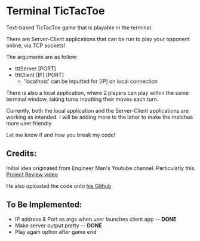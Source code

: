 # Terminal TicTacToe

Text-based TicTacToe game that is playable in the terminal.

There are Server-Client applications that can be run to play your opponent online, via TCP sockets!

The arguments are as follow:
* tttServer \[PORT]
* tttClient \[IP] \[PORT]
  * 'localhost' can be inputted for \[IP] on local connection

There is also a local application, where 2 players can play within the same terminal window, taking turns inputting their moves each turn.

Currently, both the local application and the Server-Client applications are working as intended. I will be adding more to the latter to make the matches more user friendly.

Let me know if and how you break my code!

## Credits:
Initial idea originated from Engineer Man's Youtube channel. Particularly this [Project Review video](https://www.youtube.com/watch?v=BcYI-w_-rwg&t=12s)

He also uploaded the code onto [his Github](https://github.com/engineer-man/youtube/tree/master/043)

## To Be Implemented:
* IP address & Port as args when user launches client app -- **DONE**
* Make server output pretty -- **DONE**
* Play again option after game end